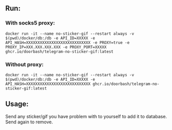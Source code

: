 ## Run:

### With socks5 proxy:
```
docker run -it --name no-sticker-gif --restart always -v $(pwd)/docker/db:/db -e API_ID=XXXXX -e API_HASH=XXXXXXXXXXXXXXXXXXXXXXXXXXXX -e PROXY=true -e PROXY_IP=XXX.XXX.XXX.XXX -e PROXY_PORT=XXXXX ghcr.io/doorbash/telegram-no-sticker-gif:latest
```

### Without proxy:
```
docker run -it --name no-sticker-gif --restart always -v $(pwd)/docker/db:/db -e API_ID=XXXXX -e API_HASH=XXXXXXXXXXXXXXXXXXXXXXXXXXXX ghcr.io/doorbash/telegram-no-sticker-gif:latest
```

## Usage:
Send any sticker/gif you have problem with to yourself to add it to database. Send again to remove.